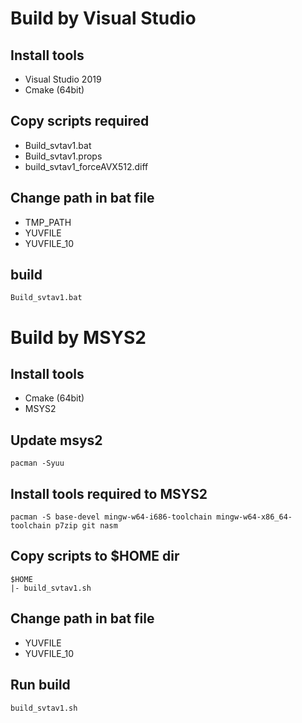 ﻿# Build by Visual Studio
## Install tools
- Visual Studio 2019
- Cmake (64bit)

## Copy scripts required
- Build_svtav1.bat
- Build_svtav1.props
- build_svtav1_forceAVX512.diff

## Change path in bat file
- TMP_PATH
- YUVFILE
- YUVFILE_10

## build
```
Build_svtav1.bat
```

# Build by MSYS2

## Install tools
- Cmake (64bit)
- MSYS2

## Update msys2
```
pacman -Syuu
```

## Install tools required to MSYS2
```
pacman -S base-devel mingw-w64-i686-toolchain mingw-w64-x86_64-toolchain p7zip git nasm
```

## Copy scripts to $HOME dir
```
$HOME
|- build_svtav1.sh
```

## Change path in bat file
- YUVFILE
- YUVFILE_10

## Run build
```
build_svtav1.sh
```